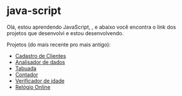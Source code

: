 # java-script
 
Olá, estou aprendendo JavaScript, , e abaixo você encontra o link dos projetos que desenvolvi e estou desenvolvendo.

Projetos (do mais recente pro mais antigo):

<ul>
  <li><a href="https://edilaine-as.github.io/java-script/crud simples/index.html" target="_blank">Cadastro de Clientes</a></li>
  <li><a href="https://edilaine-as.github.io/java-script/analisador-numeros/index.html" target="_blank">Analisador de dados</a></li>
  <li><a href="https://edilaine-as.github.io/java-script/tabuada/index.html" target="_blank">Tabuada</a></li>
  <li><a href="https://edilaine-as.github.io/java-script/repeticao/index.html" target="_blank">Contador</a></li>
  <li><a href="https://edilaine-as.github.io/java-script/verificador-idade/index.html" target="_blank">Verificador de idade</a></li>
  <li><a href="https://edilaine-as.github.io/java-script/relogio/index.html" target="_blank">Relógio Online</a></li>
</ul>
